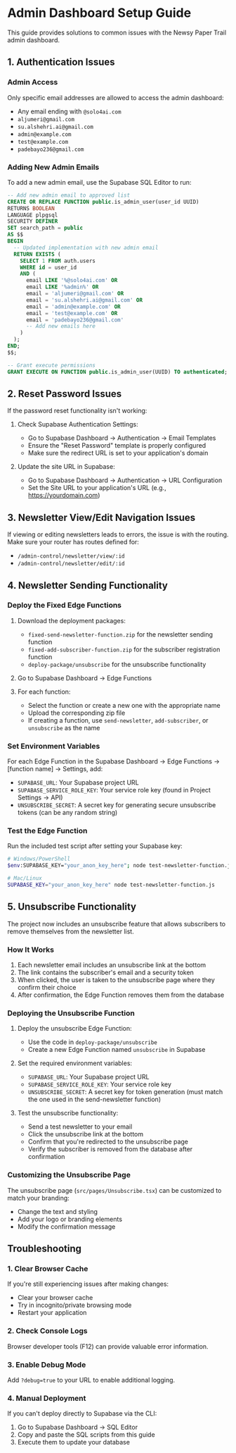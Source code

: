 # Admin Dashboard Setup Guide

This guide provides solutions to common issues with the Newsy Paper Trail admin dashboard.

## 1. Authentication Issues

### Admin Access

Only specific email addresses are allowed to access the admin dashboard:
- Any email ending with `@solo4ai.com`
- `aljumeri@gmail.com`
- `su.alshehri.ai@gmail.com`
- `admin@example.com`
- `test@example.com`
- `padebayo236@gmail.com`

### Adding New Admin Emails

To add a new admin email, use the Supabase SQL Editor to run:

```sql
-- Add new admin email to approved list
CREATE OR REPLACE FUNCTION public.is_admin_user(user_id UUID)
RETURNS BOOLEAN
LANGUAGE plpgsql
SECURITY DEFINER
SET search_path = public
AS $$
BEGIN
  -- Updated implementation with new admin email
  RETURN EXISTS (
    SELECT 1 FROM auth.users 
    WHERE id = user_id 
    AND (
      email LIKE '%@solo4ai.com' OR
      email LIKE '%admin%' OR
      email = 'aljumeri@gmail.com' OR
      email = 'su.alshehri.ai@gmail.com' OR
      email = 'admin@example.com' OR
      email = 'test@example.com' OR
      email = 'padebayo236@gmail.com'
      -- Add new emails here
    )
  );
END;
$$;

-- Grant execute permissions
GRANT EXECUTE ON FUNCTION public.is_admin_user(UUID) TO authenticated;
```

## 2. Reset Password Issues

If the password reset functionality isn't working:

1. Check Supabase Authentication Settings:
   - Go to Supabase Dashboard → Authentication → Email Templates
   - Ensure the "Reset Password" template is properly configured
   - Make sure the redirect URL is set to your application's domain

2. Update the site URL in Supabase:
   - Go to Supabase Dashboard → Authentication → URL Configuration
   - Set the Site URL to your application's URL (e.g., https://yourdomain.com)

## 3. Newsletter View/Edit Navigation Issues

If viewing or editing newsletters leads to errors, the issue is with the routing. Make sure your router has routes defined for:

- `/admin-control/newsletter/view/:id`
- `/admin-control/newsletter/edit/:id`

## 4. Newsletter Sending Functionality

### Deploy the Fixed Edge Functions

1. Download the deployment packages:
   - `fixed-send-newsletter-function.zip` for the newsletter sending function
   - `fixed-add-subscriber-function.zip` for the subscriber registration function
   - `deploy-package/unsubscribe` for the unsubscribe functionality

2. Go to Supabase Dashboard → Edge Functions

3. For each function:
   - Select the function or create a new one with the appropriate name
   - Upload the corresponding zip file
   - If creating a function, use `send-newsletter`, `add-subscriber`, or `unsubscribe` as the name

### Set Environment Variables

For each Edge Function in the Supabase Dashboard → Edge Functions → [function name] → Settings, add:
- `SUPABASE_URL`: Your Supabase project URL
- `SUPABASE_SERVICE_ROLE_KEY`: Your service role key (found in Project Settings → API)
- `UNSUBSCRIBE_SECRET`: A secret key for generating secure unsubscribe tokens (can be any random string)

### Test the Edge Function

Run the included test script after setting your Supabase key:
```bash
# Windows/PowerShell
$env:SUPABASE_KEY="your_anon_key_here"; node test-newsletter-function.js

# Mac/Linux
SUPABASE_KEY="your_anon_key_here" node test-newsletter-function.js
```

## 5. Unsubscribe Functionality

The project now includes an unsubscribe feature that allows subscribers to remove themselves from the newsletter list.

### How It Works

1. Each newsletter email includes an unsubscribe link at the bottom
2. The link contains the subscriber's email and a security token
3. When clicked, the user is taken to the unsubscribe page where they confirm their choice
4. After confirmation, the Edge Function removes them from the database

### Deploying the Unsubscribe Function

1. Deploy the unsubscribe Edge Function:
   - Use the code in `deploy-package/unsubscribe`
   - Create a new Edge Function named `unsubscribe` in Supabase

2. Set the required environment variables:
   - `SUPABASE_URL`: Your Supabase project URL
   - `SUPABASE_SERVICE_ROLE_KEY`: Your service role key
   - `UNSUBSCRIBE_SECRET`: A secret key for token generation (must match the one used in the send-newsletter function)

3. Test the unsubscribe functionality:
   - Send a test newsletter to your email
   - Click the unsubscribe link at the bottom
   - Confirm that you're redirected to the unsubscribe page
   - Verify the subscriber is removed from the database after confirmation

### Customizing the Unsubscribe Page

The unsubscribe page (`src/pages/Unsubscribe.tsx`) can be customized to match your branding:
- Change the text and styling
- Add your logo or branding elements
- Modify the confirmation message

## Troubleshooting

### 1. Clear Browser Cache

If you're still experiencing issues after making changes:
- Clear your browser cache
- Try in incognito/private browsing mode
- Restart your application

### 2. Check Console Logs

Browser developer tools (F12) can provide valuable error information.

### 3. Enable Debug Mode

Add `?debug=true` to your URL to enable additional logging.

### 4. Manual Deployment

If you can't deploy directly to Supabase via the CLI:
1. Go to Supabase Dashboard → SQL Editor
2. Copy and paste the SQL scripts from this guide
3. Execute them to update your database 